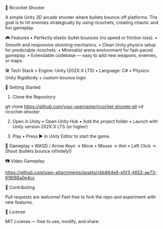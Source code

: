 🔫 Ricochet Shooter

A simple Unity 3D arcade shooter where bullets bounce off platforms. The goal is to hit enemies strategically by using ricochets, creating chaotic and fun gameplay.

🎮 Features
	•	Perfectly elastic bullet bounces (no speed or friction loss).
	•	Smooth and responsive shooting mechanics.
	•	Clean Unity physics setup for predictable ricochets.
	•	Minimalist arena environment for fast-paced gameplay.
	•	Extendable codebase — easy to add new weapons, enemies, or maps.

🛠️ Tech Stack
	•	Engine: Unity (202X.X LTS)
	•	Language: C#
	•	Physics: Unity Rigidbody + custom bounce logic

🚀 Getting Started

1. Clone the Repository

git clone https://github.com/your-username/ricochet-shooter.git
cd ricochet-shooter

2. Open in Unity
	•	Open Unity Hub
	•	Add the project folder
	•	Launch with Unity version 202X.X LTS (or higher)

3. Play
	•	Press ▶️ in Unity Editor to start the game.

🎯 Gameplay
	•	WASD / Arrow Keys → Move
	•	Mouse → Aim
	•	Left Click → Shoot (bullets bounce infinitely!)

📷 Video Gameplay

https://github.com/user-attachments/assets/cbb864e9-e5f3-4652-ae73-818f88a0e4cc

🤝 Contributing

Pull requests are welcome! Feel free to fork the repo and experiment with new features.

📜 License

MIT License — free to use, modify, and share.



